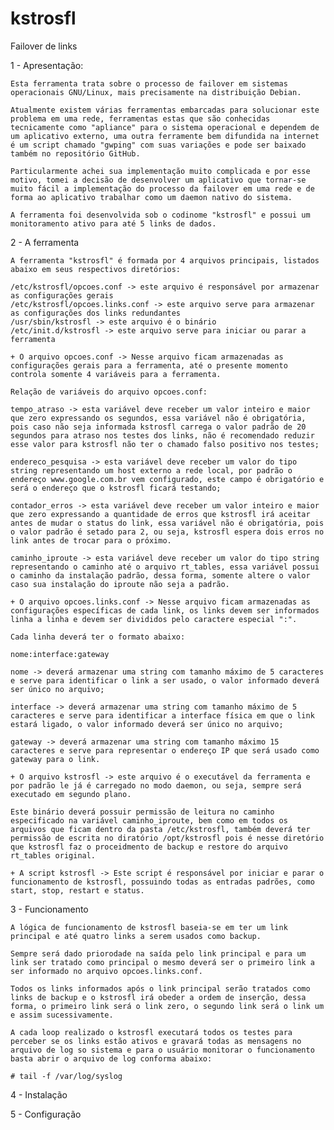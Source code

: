 # kstrosfl
Failover de links

1 - Apresentação:

    Esta ferramenta trata sobre o processo de failover em sistemas operacionais GNU/Linux, mais precisamente na distribuição Debian.
    
    Atualmente existem várias ferramentas embarcadas para solucionar este problema em uma rede, ferramentas estas que são conhecidas tecnicamente como "apliance" para o sistema operacional e dependem de um aplicativo externo, uma outra ferramente bem difundida na internet é um script chamado "gwping" com suas variações e pode ser baixado também no repositório GitHub.
    
    Particularmente achei sua implementação muito complicada e por esse motivo, tomei a decisão de desenvolver um aplicativo que tornar-se muito fácil a implementação do processo da failover em uma rede e de forma ao aplicativo trabalhar como um daemon nativo do sistema.
    
    A ferramenta foi desenvolvida sob o codinome "kstrosfl" e possui um monitoramento ativo para até 5 links de dados.

2 - A ferramenta
    
    A ferramenta "kstrosfl" é formada por 4 arquivos principais, listados abaixo em seus respectivos diretórios:
    
    /etc/kstrosfl/opcoes.conf -> este arquivo é responsável por armazenar as configurações gerais
    /etc/kstrosfl/opcoes.links.conf -> este arquivo serve para armazenar as configurações dos links redundantes
    /usr/sbin/kstrosfl -> este arquivo é o binário
    /etc/init.d/kstrosfl -> este arquivo serve para iniciar ou parar a ferramenta
    
    + O arquivo opcoes.conf -> Nesse arquivo ficam armazenadas as configurações gerais para a ferramenta, até o presente momento controla somente 4 variáveis para a ferramenta.
    
    Relação de variáveis do arquivo opcoes.conf:
    
    tempo_atraso -> esta variável deve receber um valor inteiro e maior que zero expressando os segundos, essa variável não é obrigatória, pois caso não seja informada kstrosfl carrega o valor padrão de 20 segundos para atraso nos testes dos links, não é recomendado reduzir esse valor para kstrosfl não ter o chamado falso positivo nos testes;
    
    endereco_pesquisa -> esta variável deve receber um valor do tipo string representando um host externo a rede local, por padrão o endereço www.google.com.br vem configurado, este campo é obrigatório e será o endereço que o kstrosfl ficará testando;
    
    contador_erros -> esta variável deve receber um valor inteiro e maior que zero expressando a quantidade de erros que kstrosfl irá aceitar antes de mudar o status do link, essa variável não é obrigatória, pois o valor padrão é setado para 2, ou seja, kstrosfl espera dois erros no link antes de trocar para o próximo.
    
    caminho_iproute -> esta variável deve receber um valor do tipo string representando o caminho até o arquivo rt_tables, essa variável possui o caminho da instalação padrão, dessa forma, somente altere o valor caso sua instalação do iproute não seja a padrão.
    
    + O arquivo opcoes.links.conf -> Nesse arquivo ficam armazenadas as configurações específicas de cada link, os links devem ser informados linha a linha e devem ser divididos pelo caractere especial ":".
    
    Cada linha deverá ter o formato abaixo:
    
    nome:interface:gateway
    
    nome -> deverá armazenar uma string com tamanho máximo de 5 caracteres e serve para identificar o link a ser usado, o valor informado deverá ser único no arquivo;
    
    interface -> deverá armazenar uma string com tamanho máximo de 5 caracteres e serve para identificar a interface física em que o link estará ligado, o valor informado deverá ser único no arquivo;
    
    gateway -> deverá armazenar uma string com tamanho máximo 15 caracteres e serve para representar o endereço IP que será usado como gateway para o link.
    
    + O arquivo kstrosfl -> este arquivo é o executável da ferramenta e por padrão le já é carregado no modo daemon, ou seja, sempre será executado em segundo plano.
    
    Este binário deverá possuir permissão de leitura no caminho especificado na variável caminho_iproute, bem como em todos os arquivos que ficam dentro da pasta /etc/kstrosfl, também deverá ter permissão de escrita no diratório /opt/kstrosfl pois é nesse diretório que kstrosfl faz o proceidmento de backup e restore do arquivo rt_tables original.
    
    + A script kstrosfl -> Este script é responsável por iniciar e parar o funcionamento de kstrosfl, possuindo todas as entradas padrões, como start, stop, restart e status.
    
3 - Funcionamento
    
    A lógica de funcionamento de kstrosfl baseia-se em ter um link principal e até quatro links a serem usados como backup.
    
    Sempre será dado priorodade na saída pelo link principal e para um link ser tratado como principal o mesmo deverá ser o primeiro link a ser informado no arquivo opcoes.links.conf.
    
    Todos os links informados após o link principal serão tratados como links de backup e o kstrosfl irá obeder a ordem de inserção, dessa forma, o primeiro link será o link zero, o segundo link será o link um e assim sucessivamente.
    
    A cada loop realizado o kstrosfl executará todos os testes para perceber se os links estão ativos e gravará todas as mensagens no arquivo de log so sistema e para o usuário monitorar o funcionamento basta abrir o arquivo de log conforma abaixo:
    
    # tail -f /var/log/syslog

4 - Instalação

5 - Configuração
